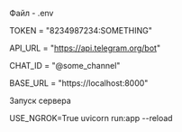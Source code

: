 
Файл - .env

TOKEN = "8234987234:SOMETHING"

API_URL  = "https://api.telegram.org/bot"

CHAT_ID = "@some_channel"

BASE_URL = "https://localhost:8000"



Запуск сервера

USE_NGROK=True uvicorn run:app --reload


